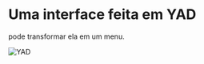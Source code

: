 # Uma interface feita em YAD

pode transformar ela em um menu.

![YAD](https://user-images.githubusercontent.com/101364473/163494438-60f1101e-b9cd-482f-a619-cc2b46596e8c.png)
